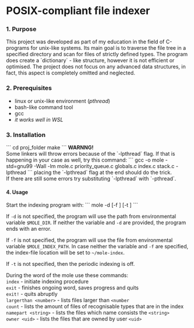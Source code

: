 <h1>POSIX-compliant file indexer</h1>

<h3>1. Purpose</h3>
This project was developed as part of my education in the field of C-programs for unix-like systems.
Its main goal is to traverse the file tree in a specified directory and scan for files of strictly defined types.
The program does create a `dictionary` - like structure, however it is not efficient or optimised.
The project does not focus on any advanced data structures, in fact, this aspect is completely omitted and neglected.

<h3>2. Prerequisites</h3>
<ul>
    <li>linux or unix-like environment (<i>pthread</i>)</li>
    <li>bash-like command tool</li>
    <li>gcc</li>
    <li><i>it works well in WSL</i></li>
</ul>

<h3>3. Installation</h3>
```
cd proj_folder
make
```
<b>WARNNG!</b><br>
Some linkers will throw errors because of the `-lpthread` flag. If that is happening in your case as well, try this command: 
```
gcc -o mole -std=gnu99 -Wall -lm mole.c priority_queue.c globals.c index.c stack.c -lpthread 
```
placing the `-lpthread` flag at the end should do the trick. <br>
If there are still some errors try substituting `-lpthread` with `-pthread`.

<h4>4. Usage</h4>
Start the indexing program with:
```
mole -d <directory> [-f <index-file>] [-t <time interval for periodic indexing>]
```

If `-d` is not specified, the program will use the path from environmental variable `$MOLE_DIR`.
If neither the variable and `-d` are provided, the program ends with an error. 

If `-f` is not specified, the program will use the file from environmental variable `$MOLE_INDEX_PATH`.
In case neither the variable and `-f` are specified, the index-file location will be set to `~/mole-index`.

If `-t` is not specified, then the periodic indexing is off. 

During the word of the mole use these commands:
<br> ```index``` - initiate indexing procedure
<br>```exit``` - finishes ongoing word, saves progress and quits
<br>```exit!``` - quits abruptly
<br> ```largerthan <number>``` - lists files larger than `<number`
<br> ```count``` - lists the amount of files of recognisable types that are in the index
<br> ```namepart <string>``` - lists the files which name consists the `<string>`
<br> ```owner <uid>``` - lists the files that are owned by user `<uid>`

